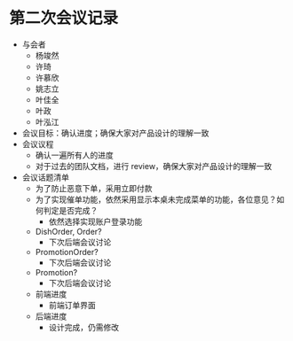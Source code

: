 # 第二次会议记录

- 与会者
    - 杨竣然
    - 许琦
    - 许慕欣
    - 姚志立
    - 叶佳全
    - 叶政
    - 叶泓江
- 会议目标：确认进度；确保大家对产品设计的理解一致
- 会议议程
  - 确认一遍所有人的进度
  - 对于过去的团队文档，进行 review，确保大家对产品设计的理解一致
- 会议话题清单
  - 为了防止恶意下单，采用立即付款
  - 为了实现催单功能，依然采用显示本桌未完成菜单的功能，各位意见？如何判定是否完成？
    - 依然选择实现账户登录功能
  - DishOrder, Order?
    - 下次后端会议讨论
  - PromotionOrder?
    - 下次后端会议讨论
  - Promotion?
    - 下次后端会议讨论
  - 前端进度
    - 前端订单界面
  - 后端进度
    - 设计完成，仍需修改